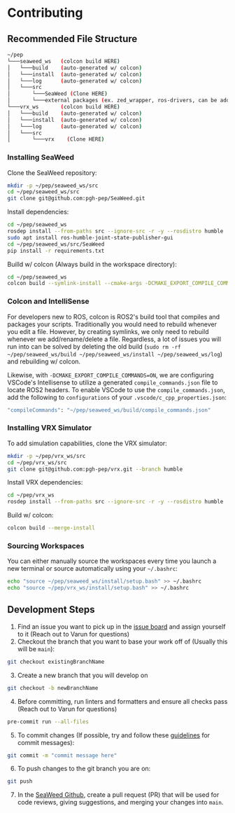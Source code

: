 # Contributing

## Recommended File Structure

```sh
~/pep
└───seaweed_ws   (colcon build HERE)
│   └───build    (auto-generated w/ colcon)
│   └───install  (auto-generated w/ colcon)
│   └───log      (auto-generated w/ colcon)
│   └───src
│       └───SeaWeed (Clone HERE)
│       └───external packages (ex. zed_wrapper, ros-drivers, can be added later)
└───vrx_ws       (colcon build HERE)
│   └───build    (auto-generated w/ colcon)
│   └───install  (auto-generated w/ colcon)
│   └───log      (auto-generated w/ colcon)
│   └───src
│       └───vrx    (Clone HERE)
```

### Installing SeaWeed

Clone the SeaWeed repository:
```sh
mkdir -p ~/pep/seaweed_ws/src
cd ~/pep/seaweed_ws/src
git clone git@github.com:pgh-pep/SeaWeed.git
```

Install dependencies:
```sh
cd ~/pep/seaweed_ws
rosdep install --from-paths src --ignore-src -r -y --rosdistro humble
sudo apt install ros-humble-joint-state-publisher-gui
cd ~/pep/seaweed_ws/src/SeaWeed
pip install -r requirements.txt
```

Builld w/ colcon (Always build in the workspace directory):
```sh
cd ~/pep/seaweed_ws
colcon build --symlink-install --cmake-args -DCMAKE_EXPORT_COMPILE_COMMANDS=ON
```

### Colcon and IntelliSense

For developers new to ROS, colcon is ROS2's build tool that compiles and packages your scripts. Traditionally you would need to rebuild whenever you edit a file. However, by creating symlinks, we only need to rebuild whenever we add/rename/delete a file. Regardless, a lot of issues you will run into can be solved by deleting the old build (`sudo rm -rf ~/pep/seaweed_ws/build ~/pep/seaweed_ws/install ~/pep/seaweed_ws/log`) and rebuilding w/ colcon.

Likewise, with `-DCMAKE_EXPORT_COMPILE_COMMANDS=ON`, we are configuring VSCode's Intellisense to utilize a generated `compile_commands.json` file to locate ROS2 headers. To enable VSCode to use the `compile_commands.json`, add the following to `configurations` of your `.vscode/c_cpp_properties.json`:

```sh
"compileCommands": "~/pep/seaweed_ws/build/compile_commands.json"
```

### Installing VRX Simulator

To add simulation capabilities, clone the VRX simulator:
```sh
mkdir -p ~/pep/vrx_ws/src
cd ~/pep/vrx_ws/src
git clone git@github.com:pgh-pep/vrx.git --branch humble
```

Install VRX dependencies:
```sh
cd ~/pep/vrx_ws
rosdep install --from-paths src --ignore-src -r -y --rosdistro humble
```

Build w/ colcon:
```sh
colcon build --merge-install
```

### Sourcing Workspaces

You can either manually source the workspaces every time you launch a new terminal or source automatically using your `~/.bashrc`:
```sh
echo "source ~/pep/seaweed_ws/install/setup.bash" >> ~/.bashrc
echo "source ~/pep/vrx_ws/install/setup.bash" >> ~/.bashrc
```

## Development Steps

1) Find an issue you want to pick up in the [issue board](https://github.com/orgs/pgh-pep/projects/4) and assign yourself to it (Reach out to Varun for questions)
2) Checkout the branch that you want to base your work off of (Usually this will be `main`):
```sh
git checkout existingBranchName
```
3) Create a new branch that you will develop on
```sh
git checkout -b newBranchName
```
4) Before committing, run linters and formatters and ensure all checks pass (Reach out to Varun for questions)
```sh
pre-commit run --all-files
```
5) To commit changes (If possible, try and follow these [guidelines](https://www.conventionalcommits.org/en/v1.0.0/) for commit messages):
```sh
git commit -m "commit message here"
```
6) To push changes to the git branch you are on:
```sh
git push
```
7) In the [SeaWeed Github](https://github.com/pgh-pep/SeaWeed/pulls), create a pull request (PR) that will be used for code reviews, giving suggestions, and merging your changes into `main`.
